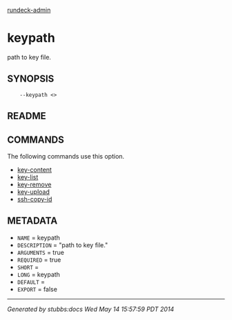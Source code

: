 [rundeck-admin](../../index.html)

# keypath

path to key file.

## SYNOPSIS

        --keypath <>

## README



## COMMANDS

The following commands use this option.

* [key-content](../../commands/key-content/index.html)
* [key-list](../../commands/key-list/index.html)
* [key-remove](../../commands/key-remove/index.html)
* [key-upload](../../commands/key-upload/index.html)
* [ssh-copy-id](../../commands/ssh-copy-id/index.html)

## METADATA

* `NAME` = keypath
* `DESCRIPTION` = "path to key file."
* `ARGUMENTS` = true
* `REQUIRED` = true
* `SHORT` = 
* `LONG` = keypath
* `DEFAULT` = 
* `EXPORT` = false

----

*Generated by stubbs:docs Wed May 14 15:57:59 PDT 2014*

